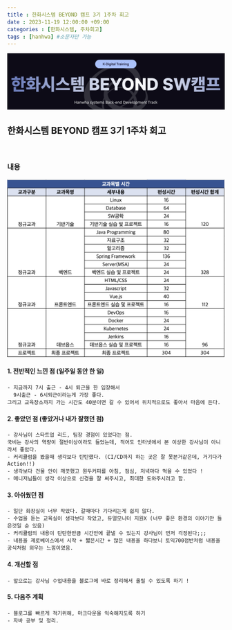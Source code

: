 ```yaml
---
title : 한화시스템 BEYOND 캠프 3기 1주차 회고
date : 2023-11-19 12:00:00 +09:00
categories : [한화시스템, 주차회고]
tags : [hanhwa] #소문자만 가능
---
```


![hanhwa_screenshot](../assets/img/2023-11-18/hanhwa_logo.png)

## 한화시스템 BEYOND 캠프 3기 1주차 회고  

</br>

### 내용

![hanhwa_screenshot](../assets/img/2023-11-18/hanhwa_study.png)

#### 1. 전반적인 느낀 점 (일주일 동안 한 일)
    - 지금까지 7시 출근 - 4시 퇴근을 한 입장해서 
      9시출근 - 6시퇴근이라는게 가장 좋다.
    그리고 교육장소까지 가는 시간도 40분이면 갈 수 있어서 위치적으로도 좋아서 마음에 든다.


#### 2. 좋았던 점 (좋았거나 내가 잘했던 점)
    - 강사님이 스타트업 리드, 팀장 경험이 있었다는 점.  
    국비는 강사의 역량이 절반이상이라도 들었는데, 적어도 인터넷에서 본 이상한 강사님이 아니라서 좋았다.  
    - 커리큘럼을 봤을때 생각보다 탄탄했다. (CI/CD까지 하는 곳은 잘 못본거같은데, 거기다가 Action!!)  
    - 생각보다 건물 안이 깨끗했고 원두커피를 아침, 점심, 저녁마다 먹을 수 있었다 !
    - 매니저님들이 생각 이상으로 신경을 잘 써주시고, 최대한 도와주시려고 함. 


#### 3. 아쉬웠던 점
    - 일단 화장실이 너무 작았다. 갈때마다 기다리는게 쉽지 않다.  
    - 수업을 듣는 교육실이 생각보다 작았고, 듀얼모니터 지원X (너무 좋은 환경의 이야기만 들은것일 순 있음)
    - 커리큘럼의 내용이 탄탄한만큼 시간안에 끝낼 수 있는지 강사님이 먼저 걱정된다;;;  
    - 내용을 제로베이스에서 시작 + 짧은시간 + 많은 내용을 하다보니 토익700점반처럼 내용을 공식처럼 외우는 느낌이였음. 


#### 4. 개선할 점
    - 앞으로는 강사님 수업내용을 블로그에 바로 정리해서 올릴 수 있도록 하기 !


#### 5. 다음주 계획
    - 블로그를 빠르게 적기위해, 마크다운을 익숙해지도록 하기
    - 자바 공부 및 정리.

